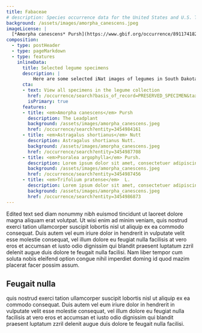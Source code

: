 ```yaml
---
title: Fabaceae
# description: Species occurrence data for the United States and U.S. Territories.
background: /assets/images/amorpha_canescens.jpeg
imageLicense: |
  [*Amorpha canescens* Pursh](https://www.gbif.org/occurrence/891174182) Observed in South Dakota by Scott Loarie licensed under [CC-BY-4.0](http://creativecommons.org/licenses/by-nc-nd/4.0)
composition:
  - type: postHeader
  - type: pageMarkdown
  - type: features
    inlineData:
      title: Selected legume specimens
      description: |
          Here are some selected iNat images of legumes in South Dakota, of course you could add collection images here 
      cta:
      - text: View all specimens in the legume collection
        href: /occurrence/search?basis_of_record=PRESERVED_SPECIMEN&taxon_key=5386
        isPrimary: true
      features: 
      - title: <em>Amorpha canescens</em> Pursh
        description: The Leadplant
        background: /assets/images/amorpha_canescens.jpeg 
        href: /occurrence/search?entity=3454984161
      - title: <em>Astragalus shortianus</em> Nutt
        description: Astragalus shortianus Nutt.
        background: /assets/images/amorpha_canescens.jpeg
        href: /occurrence/search?entity=3454987708
      - title: <em>Psoralea argophylla</em> Pursh.
        description: Lorem ipsum dolor sit amet, consectetuer adipiscing elit, sed diam nonummy nibh euismod.
        background: /assets/images/amorpha_canescens.jpeg
        href: /occurrence/search?entity=3454987456
      - title: <em>Trifolium pratense</em>  L.
        description: Lorem ipsum dolor sit amet, consectetuer adipiscing elit, sed diam nonummy nibh euismod.
        background: /assets/images/amorpha_canescens.jpeg
        href: /occurrence/search?entity=3454986873
---
```


Edited text   sed diam nonummy nibh euismod tincidunt ut laoreet dolore magna aliquam erat volutpat. Ut wisi enim ad minim veniam, quis nostrud exerci tation ullamcorper suscipit lobortis nisl ut aliquip ex ea commodo consequat. Duis autem vel eum iriure dolor in hendrerit in vulputate velit esse molestie consequat, vel illum dolore eu feugiat nulla facilisis at vero eros et accumsan et iusto odio dignissim qui blandit praesent luptatum zzril delenit augue duis dolore te feugait nulla facilisi. Nam liber tempor cum soluta nobis eleifend option congue nihil imperdiet doming id quod mazim placerat facer possim assum. 

## Feugait nulla
quis nostrud exerci tation ullamcorper suscipit lobortis nisl ut aliquip ex ea commodo consequat. Duis autem vel eum iriure dolor in hendrerit in vulputate velit esse molestie consequat, vel illum dolore eu feugiat nulla facilisis at vero eros et accumsan et iusto odio dignissim qui blandit praesent luptatum zzril delenit augue duis dolore te feugait nulla facilisi.
